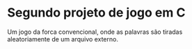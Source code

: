 # Segundo projeto de jogo em C
Um jogo da forca convencional, onde as palavras são tiradas aleatoriamente de um arquivo externo.
